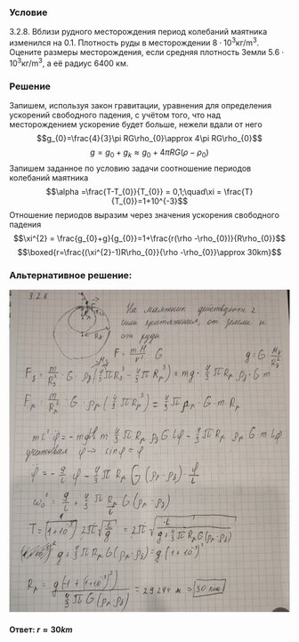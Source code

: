###  Условие 

$3.2.8.$ Вблизи рудного месторождения период колебаний маятника изменился на 0.1. Плотность руды в месторождении $8\cdot 10^{3}$кг$/$m$^3$. Оцените размеры месторождения, если средняя плотность Земли $5.6\cdot 10^{3}$кг$/$m$^3$, а её радиус 6400 км. 

### Решение

Запишем, используя закон гравитации, уравнения для определения ускорений свободного падения, с учётом того, что над месторождением ускорение будет больше, нежели вдали от него $$g_{0}=\frac{4}{3}\pi RG\rho_{0}\approx 4\pi RG\rho_{0}$$ $$g=g_{0}+g_{k}\approx g_{0} + 4\pi RG(\rho - \rho_{0})$$ Запишем заданное по условию задачи соотношение периодов колебаний маятника $$\alpha =\frac{T-T_{0}}{T_{0}} = 0,1;\quad\xi = \frac{T}{T_{0}}=1+10^{-3}$$ Отношение периодов выразим через значения ускорения свободного падения $$\xi^{2} = \frac{g_{0}+g}{g_{0}}=1+\frac{r(\rho -\rho_{0})}{R\rho_{0}}$$ $$\boxed{r=\frac{(\xi^{2}-1)R\rho_{0}}{\rho -\rho_{0}}\approx 30km}$$ 

###  Альтернативное решение: 

![|848x976, 67%](../../img/3.2.8/01.jpg) 

#### Ответ: $r\approx30km$
